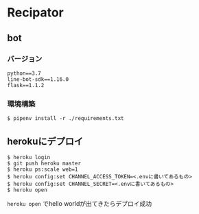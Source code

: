 # Recipator

## bot
### バージョン
```
python==3.7
line-bot-sdk==1.16.0
flask==1.1.2
```

### 環境構築
```
$ pipenv install -r ./requirements.txt
```

## herokuにデプロイ
```
$ heroku login
$ git push heroku master
$ heroku ps:scale web=1
$ heroku config:set CHANNEL_ACCESS_TOKEN=<.envに書いてあるもの>
$ heroku config:set CHANNEL_SECRET=<.envに書いてあるもの>
$ heroku open
```
`heroku open` でhello worldが出てきたらデプロイ成功
